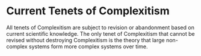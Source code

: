 # Current Tenets of Complexitism

All tenets of Complexitism are subject to revision or abandonment based on current scientific knowledge.  The only tenet of Complexitism that cannot be revised without destroying Complexitism is the theory that large non-complex systems form more complex systems over time.
